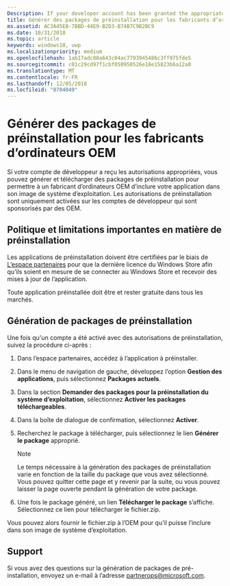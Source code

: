 ```yaml
---
Description: If your developer account has been granted the appropriate permissions, you can generate and download preinstall packages so that an OEM can include your app in their OS image.
title: Générer des packages de préinstallation pour les fabricants d’ordinateurs OEM
ms.assetid: AC3A45E8-7BBD-44E9-B2D3-B74B7C9B2BC9
ms.date: 10/31/2018
ms.topic: article
keywords: windows10, uwp
ms.localizationpriority: medium
ms.openlocfilehash: 1ab17adc80a643c04ac7793945486c3ff975fde5
ms.sourcegitcommit: c01c29cd97f1cbf050950526e18e15823b6a12a0
ms.translationtype: MT
ms.contentlocale: fr-FR
ms.lasthandoff: 12/05/2018
ms.locfileid: "8704049"
---
```

# <a name="generate-preinstall-packages-for-oems"></a>Générer des packages de préinstallation pour les fabricants d’ordinateurs OEM

Si votre compte de développeur a reçu les autorisations appropriées, vous pouvez générer et télécharger des packages de préinstallation pour permettre à un fabricant d’ordinateurs OEM d’inclure votre application dans son image de système d’exploitation. Les autorisations de préinstallation sont uniquement activées sur les comptes de développeur qui sont sponsorisés par des OEM.


## <a name="important-preinstall-policy--limitations"></a>Politique et limitations importantes en matière de préinstallation

Les applications de préinstallation doivent être certifiées par le biais de [L’espace partenaires](https://partner.microsoft.com/dashboard) pour que la dernière licence du Windows Store afin qu’ils soient en mesure de se connecter au Windows Store et recevoir des mises à jour de l’application.

Toute application préinstallée doit être et rester gratuite dans tous les marchés.


## <a name="generating-preinstall-packages"></a>Génération de packages de préinstallation

Une fois qu'un compte a été activé avec des autorisations de préinstallation, suivez la procédure ci-après :

1.  Dans l’espace partenaires, accédez à l’application à préinstaller.
2.  Dans le menu de navigation de gauche, développez l’option **Gestion des applications**, puis sélectionnez **Packages actuels**.
3.  Dans la section **Demander des packages pour la préinstallation du système d’exploitation**, sélectionnez **Activer les packages téléchargeables**.
4.  Dans la boîte de dialogue de confirmation, sélectionnez **Activer**.
5.  Recherchez le package à télécharger, puis sélectionnez le lien **Générer le package** approprié.

    > [!NOTE]
    > Le temps nécessaire à la génération des packages de préinstallation varie en fonction de la taille du package que vous avez sélectionné. Vous pouvez quitter cette page et y revenir par la suite, ou vous pouvez laisser la page ouverte pendant la génération de votre package.

6.  Une fois le package généré, un lien **Télécharger le package** s’affiche. Sélectionnez ce lien pour télécharger le fichier.zip.

Vous pouvez alors fournir le fichier.zip à l’OEM pour qu’il puisse l’inclure dans son image de système d’exploitation.


## <a name="support"></a>Support

Si vous avez des questions sur la génération de packages de pré-installation, envoyez un e-mail à l’adresse <partnerops@microsoft.com>.

 

 




